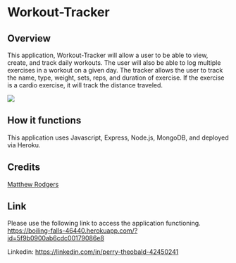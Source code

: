 # Workout-Tracker

## Overview 
This application, Workout-Tracker will allow a user to be able to view, create, and track daily workouts. The user will also be able to log multiple exercises in a workout on a given day. The tracker allows the user to track the name, type, weight, sets, reps, and duration of exercise. If the exercise is a cardio exercise, it will track the distance traveled.

![](https://github.com/perrytjr/Eat-Da-Burger/blob/master/public/assets/img/Screen%20Shot%202020-10-03%20at%209.56.55%20AM.png)





## How it functions
 This application uses Javascript, Express, Node.js, MongoDB, and deployed via Heroku. 

## Credits
[Matthew Rodgers](https://github.com/Mando619)


## Link

Please use the following link to access the application functioning. 
https://boiling-falls-46440.herokuapp.com/?id=5f9b0900ab6cdc00179086e8

Linkedin: https://linkedin.com/in/perry-theobald-42450241